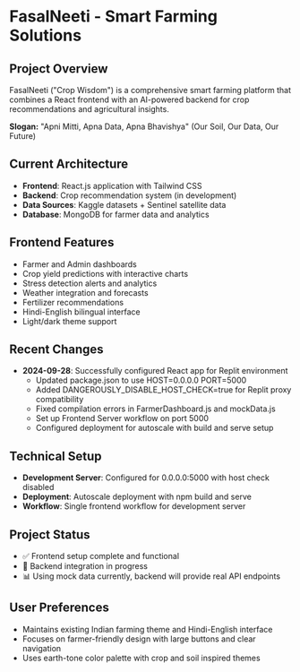 # FasalNeeti - Smart Farming Solutions

## Project Overview
FasalNeeti ("Crop Wisdom") is a comprehensive smart farming platform that combines a React frontend with an AI-powered backend for crop recommendations and agricultural insights.

**Slogan:** "Apni Mitti, Apna Data, Apna Bhavishya" (Our Soil, Our Data, Our Future)

## Current Architecture
- **Frontend**: React.js application with Tailwind CSS
- **Backend**: Crop recommendation system (in development)
- **Data Sources**: Kaggle datasets + Sentinel satellite data
- **Database**: MongoDB for farmer data and analytics

## Frontend Features
- Farmer and Admin dashboards
- Crop yield predictions with interactive charts
- Stress detection alerts and analytics  
- Weather integration and forecasts
- Fertilizer recommendations
- Hindi-English bilingual interface
- Light/dark theme support

## Recent Changes
- **2024-09-28**: Successfully configured React app for Replit environment
  - Updated package.json to use HOST=0.0.0.0 PORT=5000 
  - Added DANGEROUSLY_DISABLE_HOST_CHECK=true for Replit proxy compatibility
  - Fixed compilation errors in FarmerDashboard.js and mockData.js
  - Set up Frontend Server workflow on port 5000
  - Configured deployment for autoscale with build and serve setup

## Technical Setup
- **Development Server**: Configured for 0.0.0.0:5000 with host check disabled
- **Deployment**: Autoscale deployment with npm build and serve
- **Workflow**: Single frontend workflow for development server

## Project Status
- ✅ Frontend setup complete and functional
- 🔄 Backend integration in progress
- 📊 Using mock data currently, backend will provide real API endpoints

## User Preferences
- Maintains existing Indian farming theme and Hindi-English interface
- Focuses on farmer-friendly design with large buttons and clear navigation
- Uses earth-tone color palette with crop and soil inspired themes
